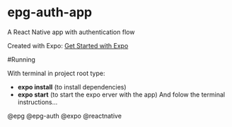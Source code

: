 # epg-auth-app
A React Native app with authentication flow

Created with Expo: <a href="https://docs.expo.io/get-started/installation/">Get Started with Expo </a>

#Running

With terminal in project root type:
- <b>expo install</b> (to install dependencies)
- <b>expo start</b> (to start the expo erver with the app)
And folow the terminal instructions...

@epg @epg-auth @expo @reactnative
